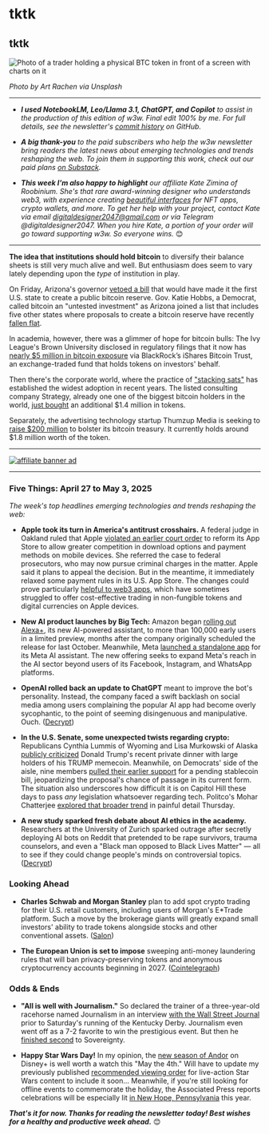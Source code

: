 <!--

Getting help with headline drafting using the following prompt to Copilot and ChatGPT:

Could you please draft five possible headlines and five possible subheads for the lead item in the attached newsletter draft?


# Copilot response

### Headlines:
1. "Institutions Continue to Debate Bitcoin's Role on Their Balance Sheets"
2. "Bitcoin's Institutional Adoption: A Mixed Bag of Hope and Hesitation"
3. "From Universities to Corporations: How Institutions Are Engaging with Bitcoin"
4. "Arizona's Crypto Bill Veto Highlights Diverging Views on Institutional Bitcoin Adoption"
5. "Bitcoin Bulls See Glimmers of Hope Amid Institutional Uncertainties"

### Subheads:
1. "Academic institutions like Brown University embrace Bitcoin exposure, while others remain cautious."
2. "Arizona governor's veto casts doubt on state-level crypto adoption initiatives."
3. "Corporate and academic sectors show contrasting enthusiasm for Bitcoin as a reserve asset."
4. "Brown University takes the leap with $5M in Bitcoin, signaling growing trust in crypto."
5. "The debate over Bitcoin's institutional role intensifies as governments and businesses weigh risks."



# ChatGPT response

Thanks for sharing the draft. Based on your lead item about institutional bitcoin adoption — with contrasting moves from U.S. states, academia, and corporations — here are **five possible headlines** and **five possible subheads** that could work for the top story:

---

### **Headline Options**

1. **Bitcoin on the Books? Depends Who’s Counting**
2. **Statehouse Skeptics, Ivy League Bulls, and Corporate Stackers**
3. **Institutions Still Divided on Bitcoin as a Treasury Asset**
4. **Bitcoin Reserve Proposals Stumble — But Strategy and Brown Buy In**
5. **Governors Say No, But Wall Street and Academia Say Yes to Bitcoin**

---

### **Subhead Options**

1. **Arizona vetoes a public bitcoin reserve — even as Brown University and major firms increase exposure.**
2. **The institutional case for bitcoin remains alive — but support varies widely by sector.**
3. **One state backs away from BTC, while a university endowment and consulting giant double down.**
4. **Strategy keeps stacking sats; Brown University discloses ETF holdings; Arizona hits pause.**
5. **From vetoed legislation to corporate accumulation, bitcoin’s path to mainstream finance is anything but linear.**

---

Would you like me to tailor these toward a more formal or more playful tone?


-->


# tktk
## tktk

![Photo of a trader holding a physical BTC token in front of a screen with charts on it](https://w3w.news/img/bitcoin-art-rachen-unsplash-1920.jpg)

*Photo by Art Rachen via Unsplash*

<hr>

- _**I used NotebookLM, Leo/Llama 3.1, ChatGPT, and Copilot** to assist in the production of this edition of w3w. Final edit 100% by me. For full details, see the newsletter's [commit history](https://github.com/peteramckay/w3wnewsletter/commits) on GitHub._

- _**A big thank-you** to the paid subscribers who help the w3w newsletter bring readers the latest news about emerging technologies and trends reshaping the web. To join them in supporting this work, check out our paid plans [on Substack](https://w3wnews.substack.com/subscribe)._

- _**This week I'm also happy to highlight** our affiliate Kate Zimina of Roobinium. She's that rare award-winning designer who understands web3, with experience creating [beautiful interfaces](https://dribbble.com/roobinium) for NFT apps, crypto wallets, and more. To get her help with your project, contact Kate via email digitaldesigner2047@gmail.com or via Telegram @digitaldesigner2047. When you hire Kate, a portion of your order will go toward supporting w3w. So everyone wins._ 😊

<hr>

**The idea that institutions should hold bitcoin** to diversify their balance sheets is still very much alive and well. But enthusiasm does seem to vary lately depending upon the *type* of institution in play.

On Friday, Arizona's governor [vetoed a bill](https://www.coindesk.com/policy/2025/05/03/arizona-governor-calls-crypto-an-untested-investment-vetoes-bitcoin-reserve-bill) that would have made it the first U.S. state to create a public bitcoin reserve. Gov. Katie Hobbs, a Democrat, called bitcoin an "untested investment" as Arizona joined a list that includes five other states where proposals to create a bitcoin reserve have recently [fallen flat](https://decrypt.co/308009/u-s-state-bitcoin-reserve-plans-hit-roadblock-as-multiple-bills-rejected).

In academia, however, there was a glimmer of hope for bitcoin bulls: The Ivy League's Brown University disclosed in regulatory filings that it now has [nearly $5 million in bitcoin exposure](https://decrypt.co/317714/brown-university-bitcoin-blackrock-etf) via BlackRock’s iShares Bitcoin Trust, an exchange-traded fund that holds tokens on investors' behalf.

Then there's the corporate world, where the practice of ["stacking sats"](https://bitcoinmagazine.com/business/stacking-sats-how-small-weekly-investments-can-offer-decent-returns) has established the widest adoption in recent years. The listed consulting company Strategy, already one one of the biggest bitcoin holders in the world, [just bought](https://cointelegraph.com/news/michael-saylor-signals-bitcoin-purchase-following-earnings-call) an additional $1.4 million in tokens.

Separately, the advertising technology startup Thumzup Media is seeking to [raise $200 million](https://www.theblock.co/post/353043/adtech-firm-thumzup-seeks-200-million-to-100x-size-of-bitcoin-treasury) to bolster its bitcoin treasury. It currently holds around $1.8 million worth of the token.

 <hr>

 [![affiliate banner ad](https://w3w.news/img/affiliate-kz-letter.png)](
 https://dribbble.com/roobinium)

 <hr>

### Five Things: April 27 to May 3, 2025

*The week's top headlines emerging technologies and trends reshaping the web:*

- **Apple took its turn in America's antitrust crosshairs.** A federal judge in Oakland ruled that Apple [violated an earlier court order](https://www.reuters.com/sustainability/boards-policy-regulation/us-judge-rules-apple-violated-order-reform-app-store-2025-04-30/) to reform its App Store to allow greater competition in download options and payment methods on mobile devices. She referred the case to federal prosecutors, who may now pursue criminal charges in the matter. Apple said it plans to appeal the decision. But in the meantime, it immediately relaxed some payment rules in its U.S. App Store. The changes could prove particularly [helpful to web3 apps](https://www.theblock.co/post/353047/u-s-app-store-to-allow-apps-to-skirt-30-fee-on-nft-crypto-sales-following-apples-legal-defeat), which have sometimes struggled to offer cost-effective trading in non-fungible tokens and digital currencies on Apple devices.

- **New AI product launches by Big Tech:** Amazon began [rolling out Alexa+](https://decrypt.co/317605/amazon-rolling-out-enhanced-alexa), its new AI-powered assistant, to more than 100,000 early users in a limited preview, months after the company originally scheduled the release for last October. Meanwhile, Meta [launched a standalone app](https://decrypt.co/316997/metas-latest-standalone-ai-app) for its Meta AI assistant. The new offering seeks to expand Meta's reach in the AI sector beyond users of its Facebook, Instagram, and WhatsApp platforms.

- **OpenAI rolled back an update to ChatGPT** meant to improve the bot's personality. Instead, the company faced a swift backlash on social media among users complaining the popular AI app had become overly sycophantic, to the point of seeming disingenuous and manipulative. Ouch. ([Decrypt](https://decrypt.co/317055/openai-chatgpt-update-users-revolt-over-sycophantic-behavior))

- **In the U.S. Senate, some unexpected twists regarding crypto:** Republicans Cynthia Lummis of Wyoming and Lisa Murkowski of Alaska [publicly criticized](https://www.cnbc.com/2025/05/02/senate-republicans-raise-red-flags-about-trumps-private-dinner-with-his-meme-coin-holders.html) Donald Trump's recent private dinner with large holders of his TRUMP memecoin. Meanwhile, on Democrats' side of the aisle, nine members [pulled their earlier support](https://cointelegraph.com/news/democrats-pull-support-gop-stablecoin-bill) for a pending stablecoin bill, jeopardizing the proposal's chance of passage in its current form. The situation also underscores how difficult it is on Capitol Hill these days to pass *any* legislation whatsoever regarding tech. Politco's Mohar Chatterjee [explored that broader trend](https://www.politico.com/newsletters/digital-future-daily/2025/04/29/a-tech-law-just-passed-could-it-happen-again-00316428) in painful detail Thursday.

- **A new study sparked fresh debate about AI ethics in the academy.** Researchers at the University of Zurich sparked outrage after secretly deploying AI bots on Reddit that pretended to be rape survivors, trauma counselors, and even a "Black man opposed to Black Lives Matter" — all to see if they could change people's minds on controversial topics. ([Decrypt](https://decrypt.co/316976/secret-reddit-experiment-using-ai-personas-sparks-ethics-scandal-in-academia))

### Looking Ahead

- **Charles Schwab and Morgan Stanley** plan to add spot crypto trading for their U.S. retail customers, including users of Morgan's E*Trade platform. Such a move by the brokerage giants will greatly expand small investors' ability to trade tokens alongside stocks and other conventional assets. ([Salon](https://www.salon.com/2025/05/02/morgan-stanley-charles-schwab-corp-to-offer-crypto-trading/?in_brief=true))

- **The European Union is set to impose** sweeping anti-money laundering rules that will ban privacy-preserving tokens and anonymous cryptocurrency accounts beginning in 2027. ([Cointelegraph](https://cointelegraph.com/news/eu-crypto-ban-anonymous-privacy-tokens-2027))

### Odds & Ends

- **"All is well with Journalism."** So declared the trainer of a three-year-old racehorse named Journalism in an interview [with the Wall Street Journal](https://www.wsj.com/sports/journalism-kentucky-derby-horse-racing-1b7c6b02?st=2ShcYJ&reflink=desktopwebshare_permalink) prior to Saturday's running of the Kentucky Derby. Journalism even went off as a 7-2 favorite to win the prestigious event. But then he [finished second](https://bleacherreport.com/articles/25192701-sovereignty-wins-2025-kentucky-derby-pulls-upset-favorite-journalism) to Sovereignty.

- **Happy Star Wars Day!** In my opinion, the [new season of Andor](https://variety.com/2025/tv/reviews/andor-season-2-review-disney-star-wars-1236372979/) on Disney+ is well worth a watch this "May the 4th." Will have to update my previously published [recommended viewing order](https://peteramckay.medium.com/the-fastest-hunk-o-junk-in-the-galaxy-58cb09646481) for live-action Star Wars content to include it soon... Meanwhile, if you're still looking for offline events to commemorate the holiday, the Associated Press reports celebrations will be especially lit [in New Hope, Pennsylvania](https://apnews.com/article/star-wars-day-may-4th-holiday-ea1b5b43b00c23f53294dc159da2bae9) this year.

_**That's it for now. Thanks for reading the newsletter today! Best wishes for a healthy and productive week ahead.**_ 😊 <!-- Add link to "about" copy when it's ready. -->
